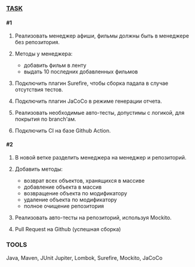### [TASK](https://github.com/netology-code/javaqa-homeworks/tree/master/dependency)
#### #1
1. Реализовать менеджер афиши, фильмы должны быть в менеджере без репозитория.
1. Методы у менеджера:
    * добавить фильм в ленту
    * выдать 10 последних добавленных фильмов
    
1. Подключить плагин Surefire, чтобы сборка падала в случае отсутствия тестов.
1. Подключить плагин JaCoCo в режиме генерации отчета.
1. Реализовать необходимые авто-тесты, допустимы с логикой, для покрытия по branch'ам.
1.  Подключить CI на базе Github Action.

#### #2
1. В новой ветке разделить менеджера на менеджер и репозиторий.
1. Добавить методы:
    * возврат всех объектов, хранящихся в массиве
    * добавление объекта в массив
    * возвращение объекта по модификатору
    * удаление объекта по модификатору
    * полное очищение репозитория
    
1. Реализовать авто-тесты на репозиторий, используя Mockito.
1. Pull Request на Github (успешная сборка)

### TOOLS
Java, Maven, JUnit Jupiter, Lombok, Surefire, Mockito, JaCoCo